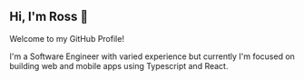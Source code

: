 ## Hi, I'm Ross 👋

Welcome to my GitHub Profile!

I'm a Software Engineer with varied experience but currently I'm focused on building web and mobile apps using Typescript and React.
